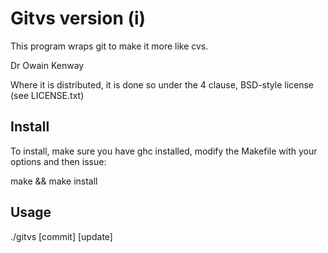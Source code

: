 Gitvs version (i)
=================

This program wraps git to make it more like cvs.

Dr Owain Kenway

Where it is distributed, it is done so under the 4 clause,
BSD-style license (see LICENSE.txt)

Install
-------

To install, make sure you have ghc installed, modify the Makefile with
your options and then issue:

make && make install

Usage
-----

./gitvs [commit] [update]
